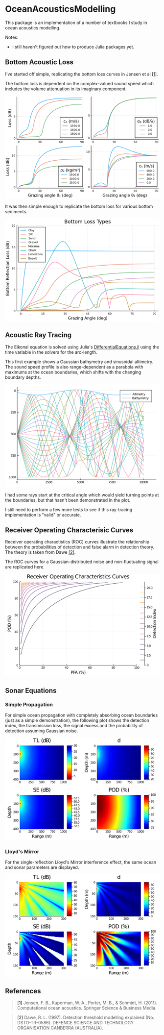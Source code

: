# OceanAcousticsModelling
This package is an implementation of a number of textbooks I study in ocean acoustics modelling.

Notes:
* I still haven't figured out how to produce Julia packages yet.

## Bottom Acoustic Loss
I've started off simple, replicating the bottom loss curves in Jensen et al [[1]](#JensenEtAl).

The bottom loss is dependent on the complex-valued sound speed which includes the volume attenuation in its imaginary component.

![](img/BottomLoss_Parameters.png)

It was then simple enough to replicate the bottom loss for various bottom sediments.

![](img/BottomLoss_Types.png)

## Acoustic Ray Tracing
The Eikonal equation is solved using Julia's [DifferentialEquations.jl](https://github.com/SciML/DifferentialEquations.jl) using the time variable in the solvers for the arc-length.

This first example shows a Gaussian bathymetry and sinusoidal altimetry. The sound speed profile is also range-dependent as a parabola with maximums at the ocean boundaries, which shifts with the changing boundary depths.

![](img/RayTrace_FirstExample.png)

I had some rays start at the critical angle which would yield turning points at the boundaries, but that hasn't been demonstrated in the plot.

I still need to perform a few more tests to see if this ray-tracing implementation is "valid" or accurate.

## Receiver Operating Characterisic Curves
Receiver operating charactistics (ROC) curves illustrate the relationship between the probabilities of detection and false alarm in detection theory. The theory is taken from Dawe [[2]](#Dawe).

The ROC curves for a Gaussian-distributed noise and non-fluctuating signal are replicated here.

![](img/DetectionIndex_Gaussian.png)

## Sonar Equations
### Simple Propagation
For simple ocean propagation with completely absorbing ocean boundaries (just as a simple demonstration), the following plot shows the detection index, the transmission loss, the signal excess and the probability of detection assuming Gaussian noise.

![](img/SonarEqs_SimplePropagation.png)

### Lloyd's Mirror
For the single-reflection Lloyd's Mirror interference effect, the same ocean and sonar parameters are displayed.

![](img/SonarEqs_LloydsMirror.png)

## References
> <a name="JensenEtAl">[1]</a> Jensen, F. B., Kuperman, W. A., Porter, M. B., & Schmidt, H. (2011). Computational ocean acoustics. Springer Science & Business Media.

> <a name="Dawe">[2]</a> Dawe, R. L. (1997). Detection threshold modelling explained (No. DSTO-TR-0586). DEFENCE SCIENCE AND TECHNOLOGY ORGANISATION CANBERRA (AUSTRALIA).